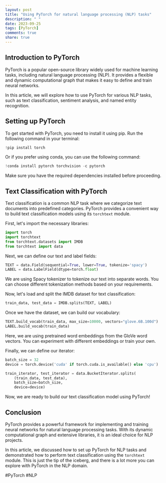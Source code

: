 ```yaml
---
layout: post
title: "Using PyTorch for natural language processing (NLP) tasks"
description: " "
date: 2023-09-25
tags: [PyTorch]
comments: true
share: true
---
```


## Introduction to PyTorch

PyTorch is a popular open-source library widely used for machine learning tasks, including natural language processing (NLP). It provides a flexible and dynamic computational graph that makes it easy to define and train neural networks.

In this article, we will explore how to use PyTorch for various NLP tasks, such as text classification, sentiment analysis, and named entity recognition.

## Setting up PyTorch

To get started with PyTorch, you need to install it using pip. Run the following command in your terminal:

```python
!pip install torch
```

Or if you prefer using conda, you can use the following command:

```python
!conda install pytorch torchvision -c pytorch
```

Make sure you have the required dependencies installed before proceeding.

## Text Classification with PyTorch

Text classification is a common NLP task where we categorize text documents into predefined categories. PyTorch provides a convenient way to build text classification models using its `torchtext` module.

First, let's import the necessary libraries:

```python
import torch
import torchtext
from torchtext.datasets import IMDB
from torchtext import data
```

Next, we can define our text and label fields:

```python
TEXT = data.Field(sequential=True, lower=True, tokenize='spacy')
LABEL = data.LabelField(dtype=torch.float)
```

We are using Spacy tokenizer to tokenize our text into separate words. You can choose different tokenization methods based on your requirements.

Now, let's load and split the IMDB dataset for text classification:

```python
train_data, test_data = IMDB.splits(TEXT, LABEL)
```

Once we have the dataset, we can build our vocabulary:

```python
TEXT.build_vocab(train_data, max_size=10000, vectors="glove.6B.100d")
LABEL.build_vocab(train_data)
```

Here, we are using pretrained word embeddings from the GloVe word vectors. You can experiment with different embeddings or train your own.

Finally, we can define our iterator:

```python
batch_size = 32
device = torch.device('cuda' if torch.cuda.is_available() else 'cpu')

train_iterator, test_iterator = data.BucketIterator.splits(
    (train_data, test_data),
    batch_size=batch_size,
    device=device)
```

Now, we are ready to build our text classification model using PyTorch!

## Conclusion

PyTorch provides a powerful framework for implementing and training neural networks for natural language processing tasks. With its dynamic computational graph and extensive libraries, it is an ideal choice for NLP projects.

In this article, we discussed how to set up PyTorch for NLP tasks and demonstrated how to perform text classification using the `torchtext` module. This is just the tip of the iceberg, and there is a lot more you can explore with PyTorch in the NLP domain.

#PyTorch #NLP